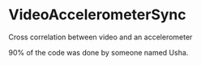 # VideoAccelerometerSync
Cross correlation between video and an accelerometer

90% of the code was done by someone named Usha.
